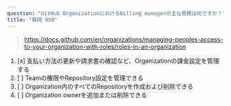```yaml
---
question: "GitHub OrganizationにおけるBilling managerの主な責務は何ですか？"
title: "質問 050"
---
```


> https://docs.github.com/en/organizations/managing-peoples-access-to-your-organization-with-roles/roles-in-an-organization
1. [x] 支払い方法の更新や請求書の確認など、Organizationの課金設定を管理する
1. [ ] Teamの権限やRepository設定を管理できる
1. [ ] Organization内のすべてのRepositoryを作成および削除できる
1. [ ] Organization ownerを追加または削除できる